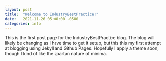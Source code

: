 ```yaml
---
layout: post
title:  "Welcome to IndustryBestPractice!"
date:   2021-11-26 05:00:00 -0500
categories: info
---
```


This is the first post page for the IndustryBestPractice blog. The blog will likely be changing as I have time to get it setup, but this this my first attempt at blogging using Jekyll and Github Pages. Hopefully I apply a theme soon, though I kind of like the spartan nature of minima.
